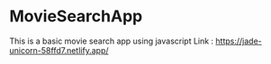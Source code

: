 # MovieSearchApp
This is a basic movie search app using javascript
Link : https://jade-unicorn-58ffd7.netlify.app/
